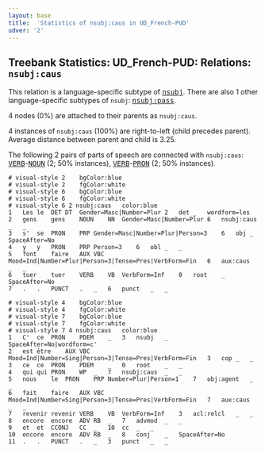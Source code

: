 ```yaml
---
layout: base
title:  'Statistics of nsubj:caus in UD_French-PUD'
udver: '2'
---
```


## Treebank Statistics: UD_French-PUD: Relations: `nsubj:caus`

This relation is a language-specific subtype of <tt><a href="fr_pud-dep-nsubj.html">nsubj</a></tt>.
There are also 1 other language-specific subtypes of `nsubj`: <tt><a href="fr_pud-dep-nsubj-pass.html">nsubj:pass</a></tt>.

4 nodes (0%) are attached to their parents as `nsubj:caus`.

4 instances of `nsubj:caus` (100%) are right-to-left (child precedes parent).
Average distance between parent and child is 3.25.

The following 2 pairs of parts of speech are connected with `nsubj:caus`: <tt><a href="fr_pud-pos-VERB.html">VERB</a></tt>-<tt><a href="fr_pud-pos-NOUN.html">NOUN</a></tt> (2; 50% instances), <tt><a href="fr_pud-pos-VERB.html">VERB</a></tt>-<tt><a href="fr_pud-pos-PRON.html">PRON</a></tt> (2; 50% instances).


~~~ conllu
# visual-style 2	bgColor:blue
# visual-style 2	fgColor:white
# visual-style 6	bgColor:blue
# visual-style 6	fgColor:white
# visual-style 6 2 nsubj:caus	color:blue
1	Les	le	DET	DT	Gender=Masc|Number=Plur	2	det	_	wordform=les
2	gens	gens	NOUN	NN	Gender=Masc|Number=Plur	6	nsubj:caus	_	_
3	s'	se	PRON	PRP	Gender=Masc|Number=Plur|Person=3	6	obj	_	SpaceAfter=No
4	y	y	PRON	PRP	Person=3	6	obl	_	_
5	font	faire	AUX	VBC	Mood=Ind|Number=Plur|Person=3|Tense=Pres|VerbForm=Fin	6	aux:caus	_	_
6	tuer	tuer	VERB	VB	VerbForm=Inf	0	root	_	SpaceAfter=No
7	.	.	PUNCT	.	_	6	punct	_	_

~~~


~~~ conllu
# visual-style 4	bgColor:blue
# visual-style 4	fgColor:white
# visual-style 7	bgColor:blue
# visual-style 7	fgColor:white
# visual-style 7 4 nsubj:caus	color:blue
1	C'	ce	PRON	PDEM	_	3	nsubj	_	SpaceAfter=No|wordform=c'
2	est	être	AUX	VBC	Mood=Ind|Number=Sing|Person=3|Tense=Pres|VerbForm=Fin	3	cop	_	_
3	ce	ce	PRON	PDEM	_	0	root	_	_
4	qui	qui	PRON	WP	_	7	nsubj:caus	_	_
5	nous	le	PRON	PRP	Number=Plur|Person=1	7	obj:agent	_	_
6	fait	faire	AUX	VBC	Mood=Ind|Number=Sing|Person=3|Tense=Pres|VerbForm=Fin	7	aux:caus	_	_
7	revenir	revenir	VERB	VB	VerbForm=Inf	3	acl:relcl	_	_
8	encore	encore	ADV	RB	_	7	advmod	_	_
9	et	et	CCONJ	CC	_	10	cc	_	_
10	encore	encore	ADV	RB	_	8	conj	_	SpaceAfter=No
11	.	.	PUNCT	.	_	3	punct	_	_

~~~



